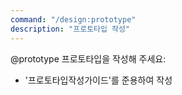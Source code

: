 ```yaml
---
command: "/design:prototype"
description: "프로토타입 작성"
---
```


@prototype 
프로토타입을 작성해 주세요:
- '프로토타입작성가이드'를 준용하여 작성